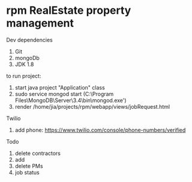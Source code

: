 # rpm RealEstate property management

Dev dependencies
1) Git
2) mongoDb
3) JDK 1.8

to run project:
1) start java project "Application" class
2) sudo service mongod start (C:\Program Files\MongoDB\Server\3.4\bin\mongod.exe')
3) render /home/jia/projects/rpm/webapp/views/jobRequest.html

Twilio
1) add phone: https://www.twilio.com/console/phone-numbers/verified

Todo
1) delete contractors
2) add
3) delete PMs
4) job status